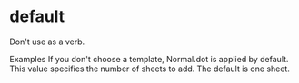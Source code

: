 # default

Don't use as a verb. 

Examples
If you don't choose a template, Normal.dot is applied by default.
This value specifies the number of sheets to add. The default is one sheet.
